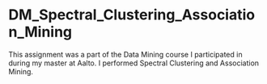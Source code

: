 # DM_Spectral_Clustering_Association_Mining
 This assignment was a part of the Data Mining course I participated in during my master at Aalto. I performed Spectral Clustering and Association Mining.
